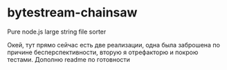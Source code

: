# bytestream-chainsaw
Pure node.js large string file sorter

Окей, тут прямо сейчас есть две реализации, одна была заброшена по причине бесперспективности,
вторую я отрефакторю и покрою тестами. Дополню readme по готовности
